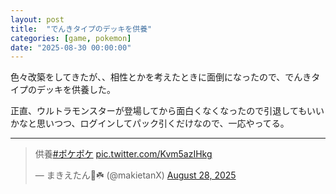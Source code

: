 ```yaml
---
layout: post
title:  "でんきタイプのデッキを供養"
categories: [game, pokemon]
date: "2025-08-30 00:00:00"
---
```


色々改築をしてきたが、、相性とかを考えたときに面倒になったので、でんきタイプのデッキを供養した。

正直、ウルトラモンスターが登場してから面白くなくなったので引退してもいいかなと思いつつ、ログインしてパック引くだけなので、一応やってる。

---

<blockquote class="twitter-tweet tw-align-center"><p lang="ja" dir="ltr">供養<a href="https://twitter.com/hashtag/%E3%83%9D%E3%82%B1%E3%83%9D%E3%82%B1?src=hash&amp;ref_src=twsrc%5Etfw">#ポケポケ</a> <a href="https://t.co/Kvm5azIHkg">pic.twitter.com/Kvm5azIHkg</a></p>&mdash; まきえたん🥦☘️ (@makietanX) <a href="https://twitter.com/makietanX/status/1961119252112379999?ref_src=twsrc%5Etfw">August 28, 2025</a></blockquote> <script async src="https://platform.twitter.com/widgets.js" charset="utf-8"></script>
